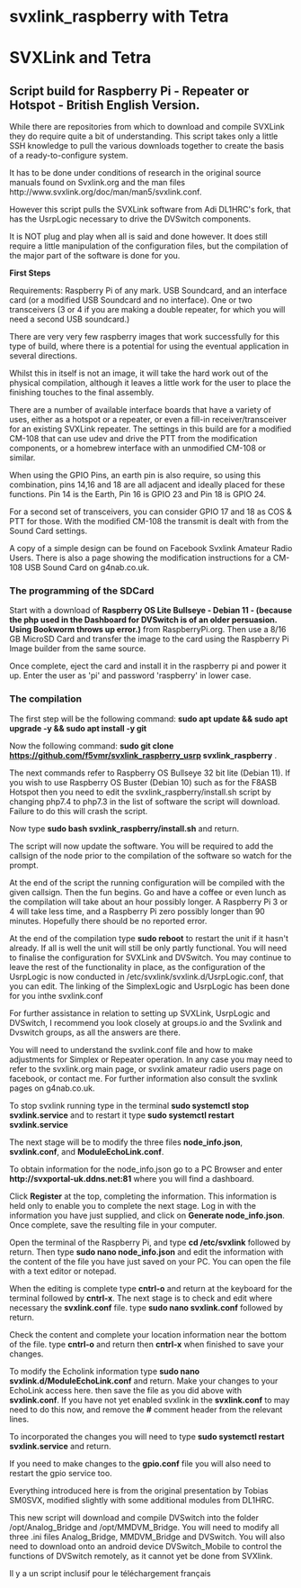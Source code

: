 # svxlink_raspberry with Tetra
**<h1> SVXLink and Tetra </h1>**
<h2>Script build for Raspberry Pi - Repeater or Hotspot - British English Version.</h2> 
<p>While there are repositories from which to download and compile SVXLink they do require quite a bit of understanding.
This script takes only a little SSH knowledge to pull the various downloads together to create the basis of a ready-to-configure system.</p>

<p>It has to be done under conditions of research in the original source manuals found on Svxlink.org and the man files http://www.svxlink.org/doc/man/man5/svxlink.conf.</p>
<p>However this script pulls the SVXLink software from Adi DL1HRC's fork, that has the UsrpLogic necessary to drive the DVSwitch components.</p>

<p>It is NOT plug and play when all is said and done however. It does still require a little manipulation of the configuration files, 
but the compilation of the major part of the software is done for you.</p></h2>

<b>First Steps</b>
<p>Requirements: Raspberry Pi of any mark. USB Soundcard, and an interface card (or a modified USB Soundcard and no interface). One or two transceivers (3 or 4 if you are making a double repeater, for which you will need a second USB soundcard.)</p>

There are very very few raspberry images that work successfully for this type of build, where there is a potential for using the eventual application in several directions.

Whilst this in itself is not an image, it will take the hard work out of the physical compilation, although it leaves a little work for the user to place the finishing touches to the final assembly.

There are a number of available interface boards that have a variety of uses, either as a hotspot or a repeater, or even a fill-in receiver/transceiver for an existing SVXLink repeater. The settings in this build are for a modified CM-108 that can use udev and drive the PTT from the modification components, or a homebrew interface with an unmodified CM-108 or similar.

When using the GPIO Pins, an earth pin is also require, so using this combination, pins 14,16 and 18 are all adjacent and ideally placed for these functions.
Pin 14 is the Earth, Pin 16 is GPIO 23 and Pin 18 is GPIO 24.

For a second set of transceivers, you can consider GPIO 17 and 18 as COS & PTT for those.
With the modified CM-108 the transmit is dealt with from the Sound Card settings. 

A copy of a simple design can be found on Facebook Svxlink Amateur Radio Users. There is also a page showing the modification instructions for a CM-108 USB Sound Card on g4nab.co.uk.

<h3>The programming of the SDCard</h3>

Start with a download of <b>Raspberry OS Lite Bullseye - Debian 11 - (because the php used in the Dashboard for DVSwitch is of an older persuasion. Using Bookworm throws up error.)</b> from RaspberryPi.org. Then use a 8/16 GB MicroSD Card and transfer the image to the card using the Raspberry Pi Image builder from the same source.


Once complete, eject the card and install it in the raspberry pi and power it up. Enter the user as 'pi' and password 'raspberry' in lower case. 
<h3>The compilation</h3>
The first step will be the following command: <b>sudo apt update && sudo apt upgrade -y && sudo apt install -y git</b>  

Now the following command: <b>sudo git clone https://github.com/f5vmr/svxlink_raspberry_usrp svxlink_raspberry</b> .

<p>The next commands refer to Raspberry OS Bullseye 32 bit lite (Debian 11). If you wish to use Raspberry OS Buster (Debian 10) such as for the F8ASB Hotspot then you need to edit the svxlink_raspberry/install.sh script by changing php7.4 to php7.3 in the list of software the script will download. Failure to do this will crash the script.</p>

Now type <b>sudo bash svxlink_raspberry/install.sh</b> and return.

<p>The script will now update the software. You will be required to add the callsign of the node prior to the compilation of the software so watch for the prompt.</p>

<p>At the end of the script the running configuration will be compiled with the given callsign. Then the fun begins. Go and have a coffee or even lunch as the compilation will take about an hour possibly longer. A Raspberry Pi 3 or 4 will take less time, and a Raspberry Pi zero possibly longer than 90 minutes. Hopefully there should be no reported error.</p>

<p>At the end of the compilation type <b>sudo reboot</b> to restart the unit if it hasn't already. If all is well the unit will still be only partly functional. You will need to finalise the configuration for SVXLink and DVSwitch. You may continue to leave the rest of the functionality in place, as the configuration of the UsrpLogic is now conducted in /etc/svxlink/svxlink.d/UsrpLogic.conf, that you can edit. The linking of the SimplexLogic and UsrpLogic has been done for you inthe svxlink.conf</p>

<p>For further assistance in relation to setting up SVXLink, UsrpLogic and DVSwitch, I recommend you look closely at groups.io and the Svxlink and Dvswitch groups, as all the answers are there.</p>

<p>You will need to understand the svxlink.conf file and how to make adjustments for Simplex or Repeater operation. In any case you may need to refer to the svxlink.org main page, or svxlink amateur radio users page on facebook, or contact me. For further information also consult the svxlink pages on g4nab.co.uk.</p>

<p>To stop svxlink running type in the terminal <b>sudo systemctl stop svxlink.service</b> and to restart it type <b>sudo systemctl restart svxlink.service</b></p>
<p>The next stage will be to modify the three files <b>node_info.json</b>, <b>svxlink.conf</b>, and <b>ModuleEchoLink.conf</b>.</p>
<p>To obtain information for the node_info.json go to a PC Browser and enter <b>http://svxportal-uk.ddns.net:81</b> where you will find a dashboard.</p>
<p>Click <b>Register</b> at the top, completing the information. This information is held only to enable you to complete the next stage. Log in with the information you have just supplied, and click on <b font=color blue>Generate node_info.json</f></b>. Once complete, save the resulting file in your computer.</p>

<p>Open the terminal of the Raspberry Pi, and type <b>cd /etc/svxlink</b> followed by return. Then type <b>sudo nano node_info.json</b> and edit the information with the content of the file you have just saved on your PC. You can open the file with a text editor or notepad.</p>
<p>When the editing is complete type <b>cntrl-o</b> and return at the keyboard for the terminal followed by <b>cntrl-x</b>.
The next stage is to check and edit where necessary the <b>svxlink.conf</b> file. type <b>sudo nano svxlink.conf</b> followed by return.</p>
<p>Check the content and complete your location information near the bottom of the file. type <b>cntrl-o</b> and return then <b>cntrl-x</b> when finished to save your changes.</p>
<p>To modify the Echolink information type <b>sudo nano svxlink.d/ModuleEchoLink.conf</b> and return. Make your changes to your EchoLink access here. then save the file as you did above with <b>svxlink.conf</b>. If you have not yet enabled svxlink in the <b>svxlink.conf</b> to may need to do this now, and remove the <b>#</b> comment header from the relevant lines.</p>
<p>To incorporated the changes you will need to type <b>sudo systemctl restart svxlink.service</b> and return.</p>
<p>If you need to make changes to the <b>gpio.conf</b> file you will also need to restart the gpio service too.</p>
<p>Everything introduced here is from the original presentation by Tobias SM0SVX, modified slightly with some additional modules from DL1HRC.</p>
<p>This new script will download and compile DVSwitch into the folder /opt/Analog_Bridge and /opt/MMDVM_Bridge. You will need to modify all three .ini files Analog_Bridge, MMDVM_Bridge and DVSwitch. You will also need to download onto an android device DVSwitch_Mobile to control the functions of DVSwitch remotely, as it cannot yet be done from SVXlink.</p>

<p> Il y a un script inclusif pour le téléchargement français</p>


